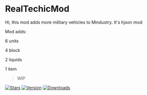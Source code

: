 # RealTechicMod
Hi, this mod adds more military vehicles to Mindustry.
It's hjson mod

Mod adds:

6 units

4 block

2 liquids

1 item
> WIP


[![Stars](https://img.shields.io/github/stars/racti2037/Real-Military-Techic-mod?color=yellow&label=⭐️%20Please%20Star%20Mod!&style=for-the-badge)](https://github.com/Nezerit6/NewStage)
[![Version](https://img.shields.io/github/v/release/racti2037/Real-Military-Techic-mod?color=green&include_prereleases&label=Latest%20version&logo=github&logoColor=white&style=for-the-badge)](https://github.com/Nezerit6/NewStage/releases)
[![Downloads](https://img.shields.io/github/downloads/racti2037/Real-Military-Techic-mod/total?color=red&label=Total%20Downloads&logo=github&logoColor=white&style=for-the-badge)](https://github.com/Nezerit6/NewStage/releases)
